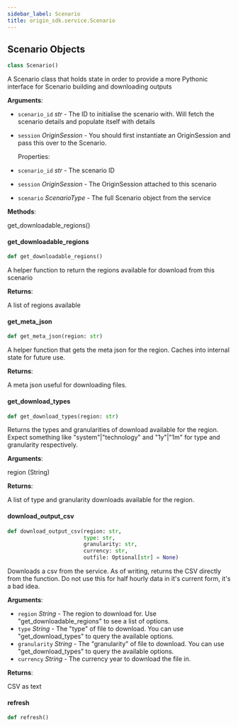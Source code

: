 ```yaml
---
sidebar_label: Scenario
title: origin_sdk.service.Scenario
---
```


## Scenario Objects

```python
class Scenario()
```

A Scenario class that holds state in order to provide a more Pythonic
interface for Scenario building and downloading outputs

**Arguments**:

- `scenario_id` _str_ - The ID to initialise the scenario with. Will fetch
  the scenario details and populate itself with details
- `session` _OriginSession_ - You should first instantiate an OriginSession
  and pass this over to the Scenario.
  
  Properties:
- `scenario_id` _str_ - The scenario ID
- `session` _OriginSession_ - The OriginSession attached to this scenario
- `scenario` _ScenarioType_ - The full Scenario object from the service
  

**Methods**:

  get_downloadable_regions()

#### get\_downloadable\_regions

```python
def get_downloadable_regions()
```

A helper function to return the regions available for download from
this scenario

**Returns**:

  A list of regions available

#### get\_meta\_json

```python
def get_meta_json(region: str)
```

A helper function that gets the meta json for the region. Caches into
internal state for future use.

**Returns**:

  A meta json useful for downloading files.

#### get\_download\_types

```python
def get_download_types(region: str)
```

Returns the types and granularities of download available for the region. Expect something
like &quot;system&quot;|&quot;technology&quot; and &quot;1y&quot;|&quot;1m&quot; for type and granularity
respectively.

**Arguments**:

  region (String)
  

**Returns**:

  A list of type and granularity downloads available for the region.

#### download\_output\_csv

```python
def download_output_csv(region: str,
                        type: str,
                        granularity: str,
                        currency: str,
                        outfile: Optional[str] = None)
```

Downloads a csv from the service. As of writing, returns the CSV
directly from the function. Do not use this for half hourly data in it&#x27;s
current form, it&#x27;s a bad idea.

**Arguments**:

- `region` _String_ - The region to download for. Use
  &quot;get_downloadable_regions&quot; to see a list of options.
- `type` _String_ - The &quot;type&quot; of file to download. You can use
  &quot;get_download_types&quot; to query the available options.
- `granularity` _String_ - The &quot;granularity&quot; of file to download. You can use
  &quot;get_download_types&quot; to query the available options.
- `currency` _String_ - The currency year to download the file in.
  

**Returns**:

  CSV as text

#### refresh

```python
def refresh()
```



